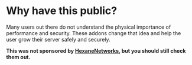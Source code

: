 # Why have this public?
Many users out there do not understand the physical importance of performance and security. These addons change that idea and help the user grow their server safely and securely.

**This was not sponsored by [HexaneNetworks](https://billing.hexanenetworks.com/aff.php?aff=42), but you should still check them out.**